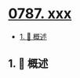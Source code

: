 # [0787. xxx](https://github.com/Tdahuyou/TNotes.leetcode/tree/main/notes/0787.%20xxx)

<!-- region:toc -->

- [1. 📝 概述](#1--概述)

<!-- endregion:toc -->

## 1. 📝 概述
